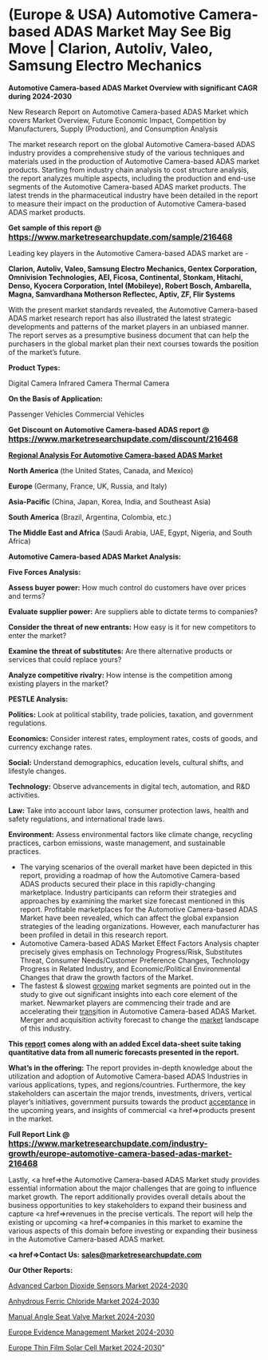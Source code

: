 # (Europe & USA) Automotive Camera-based ADAS Market May See Big Move | Clarion, Autoliv, Valeo, Samsung Electro Mechanics

<strong>Automotive Camera-based ADAS Market Overview with significant CAGR during 2024-2030</strong>

New Research Report on Automotive Camera-based ADAS Market which covers Market Overview, Future Economic Impact, Competition by Manufacturers, Supply (Production), and Consumption Analysis

The market research report on the global Automotive Camera-based ADAS industry provides a comprehensive study of the various techniques and materials used in the production of Automotive Camera-based ADAS market products. Starting from industry chain analysis to cost structure analysis, the report analyzes multiple aspects, including the production and end-use segments of the Automotive Camera-based ADAS market products. The latest trends in the pharmaceutical industry have been detailed in the report to measure their impact on the production of Automotive Camera-based ADAS market products.

<strong>Get sample of this report @ <a href=https://www.marketresearchupdate.com/sample/216468><font size=3 color=#0000ff>https://www.marketresearchupdate.com/sample/216468</font></a></strong>

Leading key players in the Automotive Camera-based ADAS market are -

<strong>Clarion, Autoliv, Valeo, Samsung Electro Mechanics, Gentex Corporation, Omnivision Technologies, AEI, Ficosa, Continental, Stonkam, Hitachi, Denso, Kyocera Corporation, Intel (Mobileye), Robert Bosch, Ambarella, Magna, Samvardhana Motherson Reflectec, Aptiv, ZF, Flir Systems</strong>

With the present market standards revealed, the Automotive Camera-based ADAS market research report has also illustrated the latest strategic developments and patterns of the market players in an unbiased manner. The report serves as a presumptive business document that can help the purchasers in the global market plan their next courses towards the position of the market’s future.

<strong>Product Types:</strong>

Digital Camera
Infrared Camera
Thermal Camera

<strong>On the Basis of Application:</strong>

Passenger Vehicles
Commercial Vehicles

<strong>Get Discount on Automotive Camera-based ADAS report @ <a href=https://www.marketresearchupdate.com/discount/216468><font size=3 color=#0000ff>https://www.marketresearchupdate.com/discount/216468</font></a></strong>

<strong><u><b>Regional Analysis For Automotive Camera-based ADAS Market</b></u></strong>

<strong><b>North America</b></strong> (the United States, Canada, and Mexico)

<strong><b>Europe </b></strong>(Germany, France, UK, Russia, and Italy)

<strong><b>Asia-Pacific</b></strong> (China, Japan, Korea, India, and Southeast Asia)

<strong><b>South America</b></strong> (Brazil, Argentina, Colombia, etc.)

<strong><b>The Middle East and Africa</b></strong> (Saudi Arabia, UAE, Egypt, Nigeria, and South Africa)

<strong>Automotive Camera-based ADAS Market Analysis:</strong>

<strong>Five Forces Analysis:</strong>

<strong>Assess buyer power:</strong> How much control do customers have over prices and terms?

<strong>Evaluate supplier power:</strong> Are suppliers able to dictate terms to companies?

<strong>Consider the threat of new entrants:</strong> How easy is it for new competitors to enter the market?

<strong>Examine the threat of substitutes:</strong> Are there alternative products or services that could replace yours?

<strong>Analyze competitive rivalry:</strong> How intense is the competition among existing players in the market?

<strong>PESTLE Analysis:</strong>

<strong>Politics:</strong> Look at political stability, trade policies, taxation, and government regulations.

<strong>Economics:</strong> Consider interest rates, employment rates, costs of goods, and currency exchange rates.

<strong>Social:</strong> Understand demographics, education levels, cultural shifts, and lifestyle changes.

<strong>Technology:</strong> Observe advancements in digital tech, automation, and R&D activities.

<strong>Law:</strong> Take into account labor laws, consumer protection laws, health and safety regulations, and international trade laws.

<strong>Environment:</strong> Assess environmental factors like climate change, recycling practices, carbon emissions, waste management, and sustainable practices.

<ul>
  <li>The varying scenarios of the overall market have been depicted in this report, providing a roadmap of how the Automotive Camera-based ADAS products secured their place in this rapidly-changing marketplace. Industry participants can reform their strategies and approaches by examining the market size forecast mentioned in this report. Profitable marketplaces for the Automotive Camera-based ADAS Market have been revealed, which can affect the global expansion strategies of the leading organizations. However, each manufacturer has been profiled in detail in this research report.</li>
  <li>Automotive Camera-based ADAS Market Effect Factors Analysis chapter precisely gives emphasis on Technology Progress/Risk, Substitutes Threat, Consumer Needs/Customer Preference Changes, Technology Progress in Related Industry, and Economic/Political Environmental Changes that draw the growth factors of the Market.</li>
  <li>The fastest &amp; slowest <a href=ASDF991299>growing</a> market segments are pointed out in the study to give out significant insights into each core element of the market. Newmarket players are commencing their trade and are accelerating their <a href=>trans</a>ition in Automotive Camera-based ADAS Market. Merger and acquisition activity forecast to change the <a href=>market</a> landscape of this industry.</li>
</ul>
<strong>This <a href=>report</a> comes along with an added Excel data-sheet suite taking quantitative data from all numeric forecasts presented in the report.</strong>

<strong>What’s in the offering:</strong> The report provides in-depth knowledge about the utilization and adoption of Automotive Camera-based ADAS Industries in various applications, types, and regions/countries. Furthermore, the key stakeholders can ascertain the major trends, investments, drivers, vertical player’s initiatives, government pursuits towards the product <a href=ASDF881288>acceptance</a> in the upcoming years, and insights of commercial <a href=>products</a> present in the market.

<strong>Full Report Link @ <a href=https://www.marketresearchupdate.com/industry-growth/europe-automotive-camera-based-adas-market-216468><font size=3 color=#0000ff>https://www.marketresearchupdate.com/industry-growth/europe-automotive-camera-based-adas-market-216468</font></a></strong>

Lastly, <a href=>the</a> Automotive Camera-based ADAS Market study provides essential information about the major challenges that are going to influence market growth. The report additionally provides overall details about the business opportunities to key stakeholders to expand their business and capture <a href=>revenues</a> in the precise verticals. The report will help the existing or upcoming <a href=>companies</a> in this market to examine the various aspects of this domain before investing or expanding their business in the Automotive Camera-based ADAS market.

<strong><a href=><strong>Contact Us:</strong></a></strong>
<strong>sales@marketresearchupdate.com</strong>

<strong>Our Other Reports:</strong>

<a href=https://www.linkedin.com/pulse/advanced-carbon-dioxide-sensors-market-analyzing>Advanced Carbon Dioxide Sensors Market 2024-2030</a>

<a href=https://www.linkedin.com/pulse/anhydrous-ferric-chloride-market-outlooks-2023>Anhydrous Ferric Chloride Market 2024-2030</a>

<a href=https://www.linkedin.com/pulse/manual-angle-seat-valve-market-2023-remarking-enormous>Manual Angle Seat Valve Market 2024-2030</a>

<a href=https://www.linkedin.com/pulse/europe-evidence-management-market-2023-1ngrf/>Europe Evidence Management Market 2024-2030</a>

<a href=https://www.linkedin.com/pulse/europe-thin-film-solar-cell-market-research-3olrf/>Europe Thin Film Solar Cell Market 2024-2030</a>"
